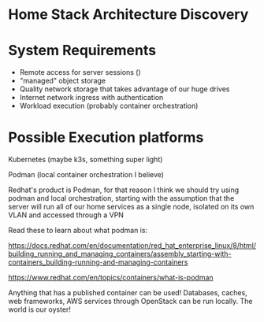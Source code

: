 # Home Stack Architecture Discovery



# System Requirements

- Remote access for server sessions ()
- "managed" object storage
- Quality network storage that takes advantage of our huge drives
- Internet network ingress with authentication
- Workload execution (probably container orchestration)


# Possible Execution platforms

Kubernetes (maybe k3s, something super light)

Podman (local container orchestration I believe)

Redhat's product is Podman, for that reason I think we should try using podman and local orchestration, starting with the assumption that the server will run all of our home services as a single node,
isolated on its own VLAN and accessed through a VPN 


Read these to learn about what podman is:

https://docs.redhat.com/en/documentation/red_hat_enterprise_linux/8/html/building_running_and_managing_containers/assembly_starting-with-containers_building-running-and-managing-containers

https://www.redhat.com/en/topics/containers/what-is-podman

Anything that has a published container can be used! Databases, caches, web frameworks, AWS services through OpenStack can be run locally. The world is our oyster!